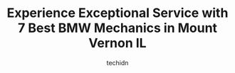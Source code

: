 ---
layout: ampstory
image: https://images.unsplash.com/photo-1610998342124-c4fcba4cf4bf?ixlib=rb-4.0.3&ixid=MnwxMjA3fDB8MHxwaG90by1wYWdlfHx8fGVufDB8fHx8&auto=format&fit=crop&w=640&h=853&q=80
author: techidn
featured: false
description: Entrust your vehicle to the 7 best BMW Mechanic in Mount Vernon IL, USA and experience the difference they can make. With their extensive knowledge, state-of-the-art facilities, and commitme
title: Experience Exceptional Service with 7 Best BMW Mechanics in Mount Vernon IL
cover:
   title: Experience Exceptional Service with 7 Best BMW Mechanics in Mount Vernon IL
   subtitle: Rickpate
   background: https://images.unsplash.com/photo-1610998342124-c4fcba4cf4bf?ixlib=rb-4.0.3&ixid=MnwxMjA3fDB8MHxwaG90by1wYWdlfHx8fGVufDB8fHx8&auto=format&fit=crop&w=640&h=853&q=80

pages: 
 - layout: thirds
   top: <h1>#1 Martins Automotive Center</h1>
   bottom: "<p>Best auto shop Ive ever been to! Just a couple hours into the start of our long drive home we stopped at a gas station and our car wouldnt start back up again. We w</p>"
   background: https://www.knot35.com/toplist/wp-content/uploads/2023/06/best-bmw-mechanic-1-in-mount-vernon-il-1685835987.jpeg
   backgroundblur: true
 - layout: thirds
   top: <h1>#2 JT Auto Service</h1>
   bottom: "<p>806 Warren Ave, Mt Vernon, IL 62864, United States</p>"
   background: https://www.knot35.com/toplist/wp-content/uploads/2023/06/best-bmw-mechanic-2-in-mount-vernon-il-1685835987.jpeg
   cta:
      link: https://www.knot35.com/toplist/experience-exceptional-service-with-7-best-bmw-mechanics-in-mount-vernon-il/
      text: Experience Exceptional Service with 7 Best BMW Mechanics in Mount Vernon IL
 - layout: thirds
   top: <h1>#3 J & H Repair</h1>
   bottom: "<p>13159 N Chestnut Ln, Mt Vernon, IL 62864, United States</p>"
   background: https://www.knot35.com/toplist/wp-content/uploads/2023/06/best-bmw-mechanic-3-in-mount-vernon-il-1685835987.jpeg
   cta:
      link: https://www.knot35.com/toplist/experience-exceptional-service-with-7-best-bmw-mechanics-in-mount-vernon-il/
      text: Experience Exceptional Service with 7 Best BMW Mechanics in Mount Vernon IL
 - layout: thirds
   top: <h1>#4 Route 37 Performance</h1>
   bottom: "<p>2200 Benton Rd, Mt Vernon, IL 62864, United States</p>"
   background: https://images.unsplash.com/photo-1567360425618-1594206637d2?ixlib=rb-4.0.3&ixid=MnwxMjA3fDB8MHxwaG90by1wYWdlfHx8fGVufDB8fHx8&auto=format&fit=crop&w=640&h=853&q=80
   cta:
      link: https://www.knot35.com/toplist/experience-exceptional-service-with-7-best-bmw-mechanics-in-mount-vernon-il/
      text: Experience Exceptional Service with 7 Best BMW Mechanics in Mount Vernon IL
 - layout: thirds
   top: <h1>#5 Action Towing & Auto Repair</h1>
   bottom: "<p>500 Meadowbrook Rd, Mt Vernon, IL 62864, United States</p>"
   background: https://images.unsplash.com/photo-1515405295579-ba7b45403062?ixlib=rb-4.0.3&ixid=MnwxMjA3fDB8MHxwaG90by1wYWdlfHx8fGVufDB8fHx8&auto=format&fit=crop&w=640&h=853&q=80
   cta:
      link: https://www.knot35.com/toplist/experience-exceptional-service-with-7-best-bmw-mechanics-in-mount-vernon-il/
      text: Experience Exceptional Service with 7 Best BMW Mechanics in Mount Vernon IL
 - layout: thirds
   top: <h1>#6 A & K Auto</h1>
   bottom: "<p>1100 S 10th St, Mt Vernon, IL 62864, United States</p>"
   background: https://images.unsplash.com/photo-1546497974-b213c9efb599?ixlib=rb-4.0.3&ixid=MnwxMjA3fDB8MHxwaG90by1wYWdlfHx8fGVufDB8fHx8&auto=format&fit=crop&w=640&h=853&q=80
   cta:
      link: https://www.knot35.com/toplist/experience-exceptional-service-with-7-best-bmw-mechanics-in-mount-vernon-il/
      text: Experience Exceptional Service with 7 Best BMW Mechanics in Mount Vernon IL
 - layout: thirds
   top: <h1>#7 Cartec Auto Body, Inc.</h1>
   bottom: "<p>2118 N Brownsville Rd, Mt Vernon, IL 62864, United States</p>"
   background: https://images.unsplash.com/photo-1604871000636-074fa5117945?ixlib=rb-4.0.3&ixid=MnwxMjA3fDB8MHxwaG90by1wYWdlfHx8fGVufDB8fHx8&auto=format&fit=crop&w=640&h=853&q=80
   cta:
      link: https://www.knot35.com/toplist/experience-exceptional-service-with-7-best-bmw-mechanics-in-mount-vernon-il/
      text: Experience Exceptional Service with 7 Best BMW Mechanics in Mount Vernon IL
 - layout: thirds
   middle: Continue reading...
   background: https://images.unsplash.com/photo-1602536052359-ef94c21c5948?ixlib=rb-4.0.3&ixid=MnwxMjA3fDB8MHxwaG90by1wYWdlfHx8fGVufDB8fHx8&auto=format&fit=crop&w=640&h=853&q=80
   cta:
      link: https://www.knot35.com/toplist/experience-exceptional-service-with-7-best-bmw-mechanics-in-mount-vernon-il/
      text: Experience Exceptional Service with 7 Best BMW Mechanics in Mount Vernon IL
      
---